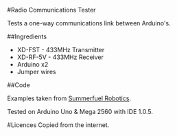 #Radio Communications Tester

Tests a one-way communications link between Arduino's.

##Ingredients

* XD-FST - 433MHz Transmitter
* XD-RF-5V - 433MHz Receiver
* Arduino x2
* Jumper wires

##Code

Examples taken from [Summerfuel Robotics](https://sites.google.com/site/summerfuelrobots/arduino-sensor-tutorials/rf-wireless-transmitter-receiver-module-433mhz-for-arduino).

Tested on Arduino Uno & Mega 2560 with IDE 1.0.5.

#Licences
Copied from the internet.
